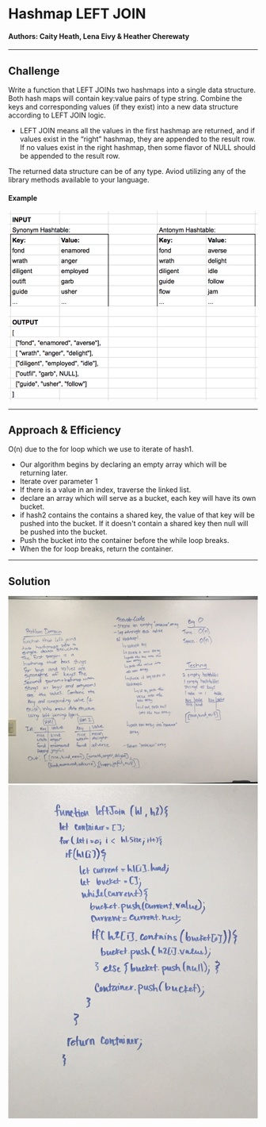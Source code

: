 # Hashmap LEFT JOIN
#### Authors: Caity Heath, Lena Eivy & Heather Cherewaty
---

## Challenge
Write a function that LEFT JOINs two hashmaps into a single data structure. Both hash maps will contain key:value pairs of type string. Combine the keys and corresponding values (if they exist) into a new data structure according to LEFT JOIN logic. 

* LEFT JOIN means all the values in the first hashmap are returned, and if values exist in the “right” hashmap, they are appended to the result row. If no values exist in the right hashmap, then some flavor of NULL should be appended to the result row.

The returned data structure can be of any type. 
Aviod utilizing any of the library methods available to your language. 

#### Example
![](./assets/dsa-33-io-table.png)

---

## Approach & Efficiency
O(n) due to the for loop which we use to iterate of hash1. 

* Our algorithm begins by declaring an empty array which will be returning later.
* Iterate over parameter 1
* If there is a value in an index, traverse the linked list. 
* declare an array which will serve as a bucket, each key will have its own bucket. 
* if hash2 contains the contains a shared key, the value of that key will be pushed into the bucket. If it doesn't contain a shared key then null will be pushed into the bucket. 
* Push the bucket into the container before the while loop breaks. 
*  When the for loop breaks, return the container.
---

## Solution
![](./assets/2-6-pd.JPG)
![](./assets/2-6-code.JPG)
